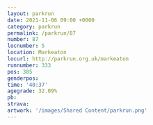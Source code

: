```yaml
---
layout: parkrun
date: 2021-11-06 09:00 +0000
category: parkrun
permalink: /parkrun/87
number: 87
locnumber: 5
location: Markeaton
locurl: http://parkrun.org.uk/markeaton
runnumber: 333
pos: 385
genderpos: 
time: '40:37'
agegrade: 32.09%
pb: 
strava: 
artwork: '/images/Shared Content/parkrun.png'
---
```

